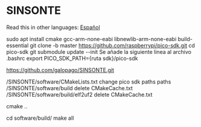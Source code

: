# SINSONTE

Read this in other languages: [Español](docs/README.es.md)

sudo apt install cmake gcc-arm-none-eabi libnewlib-arm-none-eabi build-essential
git clone -b master https://github.com/raspberrypi/pico-sdk.git
cd pico-sdk
git submodule update --init
Se añade la siguiente linea al archivo .bashrc
export PICO_SDK_PATH={ruta sdk}/pico-sdk

https://github.com/galopago/SINSONTE.git

/SINSONTE/software/CMakeLists.txt change pico sdk paths paths 
/SINSONTE/software/build delete CMakeCache.txt
/SINSONTE/software/build/elf2uf2 delete CMakeCache.txt

cmake ..

cd software/build/
make all
